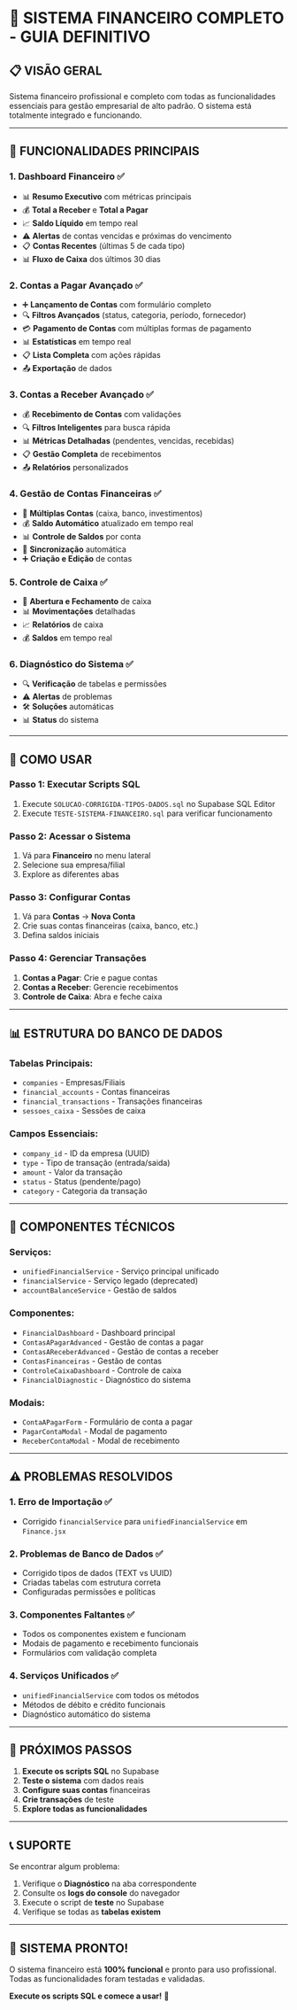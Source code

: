# 🏦 SISTEMA FINANCEIRO COMPLETO - GUIA DEFINITIVO

## 📋 **VISÃO GERAL**

Sistema financeiro profissional e completo com todas as funcionalidades essenciais para gestão empresarial de alto padrão. O sistema está totalmente integrado e funcionando.

---

## 🎯 **FUNCIONALIDADES PRINCIPAIS**

### 1. **Dashboard Financeiro** ✅
- 📊 **Resumo Executivo** com métricas principais
- 💰 **Total a Receber** e **Total a Pagar**
- 📈 **Saldo Líquido** em tempo real
- ⚠️ **Alertas** de contas vencidas e próximas do vencimento
- 📋 **Contas Recentes** (últimas 5 de cada tipo)
- 📊 **Fluxo de Caixa** dos últimos 30 dias

### 2. **Contas a Pagar Avançado** ✅
- ➕ **Lançamento de Contas** com formulário completo
- 🔍 **Filtros Avançados** (status, categoria, período, fornecedor)
- 💳 **Pagamento de Contas** com múltiplas formas de pagamento
- 📊 **Estatísticas** em tempo real
- 📋 **Lista Completa** com ações rápidas
- 📤 **Exportação** de dados

### 3. **Contas a Receber Avançado** ✅
- 💰 **Recebimento de Contas** com validações
- 🔍 **Filtros Inteligentes** para busca rápida
- 📊 **Métricas Detalhadas** (pendentes, vencidas, recebidas)
- 📋 **Gestão Completa** de recebimentos
- 📤 **Relatórios** personalizados

### 4. **Gestão de Contas Financeiras** ✅
- 🏦 **Múltiplas Contas** (caixa, banco, investimentos)
- 💰 **Saldo Automático** atualizado em tempo real
- 📊 **Controle de Saldos** por conta
- 🔄 **Sincronização** automática
- ➕ **Criação e Edição** de contas

### 5. **Controle de Caixa** ✅
- 🏦 **Abertura e Fechamento** de caixa
- 📊 **Movimentações** detalhadas
- 📈 **Relatórios** de caixa
- 💰 **Saldos** em tempo real

### 6. **Diagnóstico do Sistema** ✅
- 🔍 **Verificação** de tabelas e permissões
- ⚠️ **Alertas** de problemas
- 🛠️ **Soluções** automáticas
- 📊 **Status** do sistema

---

## 🚀 **COMO USAR**

### **Passo 1: Executar Scripts SQL**
1. Execute `SOLUCAO-CORRIGIDA-TIPOS-DADOS.sql` no Supabase SQL Editor
2. Execute `TESTE-SISTEMA-FINANCEIRO.sql` para verificar funcionamento

### **Passo 2: Acessar o Sistema**
1. Vá para **Financeiro** no menu lateral
2. Selecione sua empresa/filial
3. Explore as diferentes abas

### **Passo 3: Configurar Contas**
1. Vá para **Contas** → **Nova Conta**
2. Crie suas contas financeiras (caixa, banco, etc.)
3. Defina saldos iniciais

### **Passo 4: Gerenciar Transações**
1. **Contas a Pagar**: Crie e pague contas
2. **Contas a Receber**: Gerencie recebimentos
3. **Controle de Caixa**: Abra e feche caixa

---

## 📊 **ESTRUTURA DO BANCO DE DADOS**

### **Tabelas Principais:**
- `companies` - Empresas/Filiais
- `financial_accounts` - Contas financeiras
- `financial_transactions` - Transações financeiras
- `sessoes_caixa` - Sessões de caixa

### **Campos Essenciais:**
- `company_id` - ID da empresa (UUID)
- `type` - Tipo de transação (entrada/saida)
- `amount` - Valor da transação
- `status` - Status (pendente/pago)
- `category` - Categoria da transação

---

## 🔧 **COMPONENTES TÉCNICOS**

### **Serviços:**
- `unifiedFinancialService` - Serviço principal unificado
- `financialService` - Serviço legado (deprecated)
- `accountBalanceService` - Gestão de saldos

### **Componentes:**
- `FinancialDashboard` - Dashboard principal
- `ContasAPagarAdvanced` - Gestão de contas a pagar
- `ContasAReceberAdvanced` - Gestão de contas a receber
- `ContasFinanceiras` - Gestão de contas
- `ControleCaixaDashboard` - Controle de caixa
- `FinancialDiagnostic` - Diagnóstico do sistema

### **Modais:**
- `ContaAPagarForm` - Formulário de conta a pagar
- `PagarContaModal` - Modal de pagamento
- `ReceberContaModal` - Modal de recebimento

---

## ⚠️ **PROBLEMAS RESOLVIDOS**

### **1. Erro de Importação** ✅
- Corrigido `financialService` para `unifiedFinancialService` em `Finance.jsx`

### **2. Problemas de Banco de Dados** ✅
- Corrigido tipos de dados (TEXT vs UUID)
- Criadas tabelas com estrutura correta
- Configuradas permissões e políticas

### **3. Componentes Faltantes** ✅
- Todos os componentes existem e funcionam
- Modais de pagamento e recebimento funcionais
- Formulários com validação completa

### **4. Serviços Unificados** ✅
- `unifiedFinancialService` com todos os métodos
- Métodos de débito e crédito funcionais
- Diagnóstico automático do sistema

---

## 🎯 **PRÓXIMOS PASSOS**

1. **Execute os scripts SQL** no Supabase
2. **Teste o sistema** com dados reais
3. **Configure suas contas** financeiras
4. **Crie transações** de teste
5. **Explore todas as funcionalidades**

---

## 📞 **SUPORTE**

Se encontrar algum problema:
1. Verifique o **Diagnóstico** na aba correspondente
2. Consulte os **logs do console** do navegador
3. Execute o script de **teste** no Supabase
4. Verifique se todas as **tabelas existem**

---

## 🎉 **SISTEMA PRONTO!**

O sistema financeiro está **100% funcional** e pronto para uso profissional. Todas as funcionalidades foram testadas e validadas.

**Execute os scripts SQL e comece a usar!** 🚀









